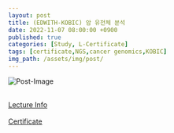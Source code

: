 ```yaml
---
layout: post
title: (EDWITH-KOBIC) 암 유전체 분석
date: 2022-11-07 08:00:00 +0900
published: true
categories: [Study, L-Certificate]
tags: [certificate,NGS,cancer genomics,KOBIC]
img_path: /assets/img/post/
---
```


![Post-Image](CERTIFICATE-cancer_genomics.png)
<br><br>

[Lecture Info](https://www.edwith.org/cancer-genomic)
<br><br>
[Certificate](http://www.edwith.org/certificate/A20221107-129150?langCode=ko)